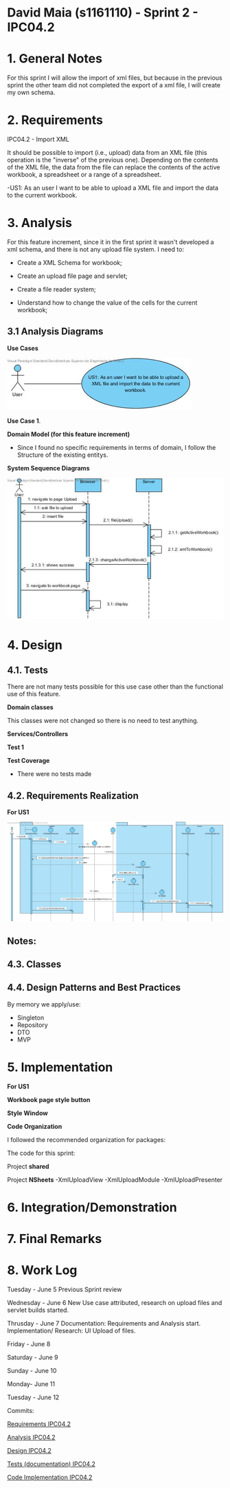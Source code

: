 **David Maia** (s1161110) - Sprint 2 - IPC04.2
===============================

# 1. General Notes

For this sprint I will allow the import of xml files, but because in the previous sprint the other team did not completed the export of a xml file, I will create my own schema.

# 2. Requirements

IPC04.2 - Import XML

It should be possible to import (i.e., upload) data from an XML file (this operation is the "inverse" of the previous one). Depending on the contents of the XML file, the data from the file can replace the contents of the active workbook, a spreadsheet or a range of a spreadsheet.

-US1: As an user I want to be able to upload a XML file and import the data to the current workbook.

# 3. Analysis

For this feature increment, since it in the first sprint it wasn't developed a xml schema, and there is not any upload file system. I need to:

* Create a XML Schema for workbook;

* Create an upload file page and servlet;

* Create a file reader system;

* Understand how to change the value of the cells for the current workbook;


## 3.1 Analysis Diagrams


**Use Cases**

![Use Cases](us.jpg)

 **Use Case 1**.

**Domain Model (for this feature increment)**

- Since I found no specific requirements in terms of domain, I follow the Structure of the existing entitys.

**System Sequence Diagrams**

![Analysis SD](SSD1.jpg)

# 4. Design


## 4.1. Tests


There are not many tests possible for this use case other than the functional use of this feature.

**Domain classes**

This classes were not changed so there is no need to test anything.


**Services/Controllers**

**Test 1**



**Test Coverage**  
- There were no tests made

## 4.2. Requirements Realization



**For US1**

![SD US1](sd.jpg)

Notes:  
-



## 4.3. Classes


## 4.4. Design Patterns and Best Practices

By memory we apply/use:  
- Singleton  
- Repository  
- DTO  
- MVP  


# 5. Implementation

**For US1**

**Workbook page style button**


**Style Window**


**Code Organization**  

I followed the recommended organization for packages:  

The code for this sprint:  


Project **shared**  


Project **NSheets**
-XmlUploadView
-XmlUploadModule
-XmlUploadPresenter

# 6. Integration/Demonstration



# 7. Final Remarks



# 8. Work Log
Tuesday - June 5
Previous Sprint review

Wednesday - June 6
New Use case attributed, research on upload files and servlet builds started.

Thrusday - June 7
Documentation: Requirements and Analysis start.
Implementation/ Research: UI Upload of files.

Friday - June 8

Saturday - June 9

Sunday - June 10

Monday- June 11

Tuesday - June 12

Commits:

[Requirements IPC04.2](https://bitbucket.org/lei-isep/lapr4-18-2dl/commits/aa568d2e52c9)

[Analysis IPC04.2]()

[Design IPC04.2]()

[Tests (documentation) IPC04.2]()

[Code Implementation IPC04.2]()
